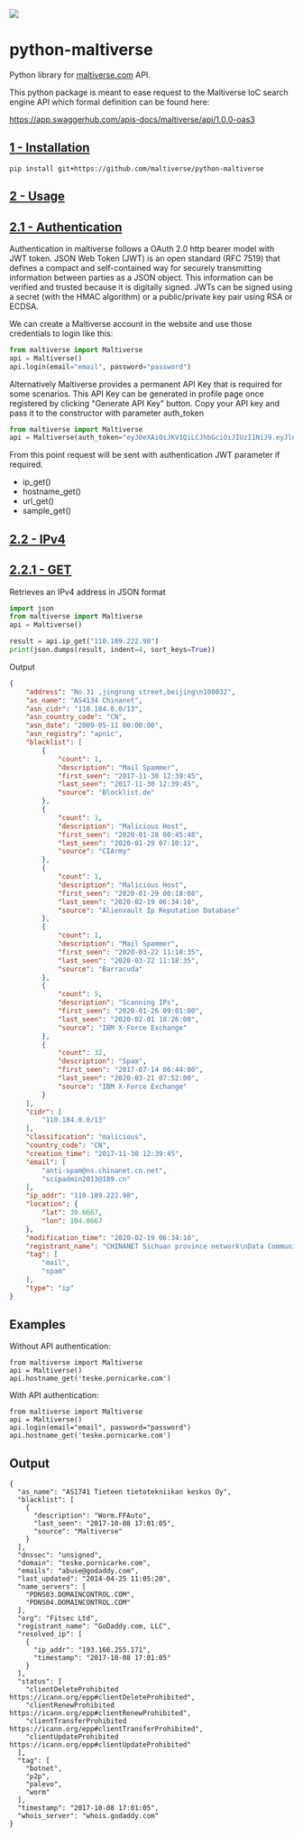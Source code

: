 ![](https://maltiverse.com/assets/images/logo/logo_letters_black.png)

# python-maltiverse
Python library for [maltiverse.com](https://www.maltiverse.com/) API.

This python package is meant to ease request to the Maltiverse IoC search engine API which formal definition can be found here:

https://app.swaggerhub.com/apis-docs/maltiverse/api/1.0.0-oas3



## [1 - Installation](#table-of-contents)

```
pip install git+https://github.com/maltiverse/python-maltiverse
```


## [2 - Usage](#table-of-contents)

## [2.1 - Authentication](#table-of-contents)

Authentication in maltiverse follows a OAuth 2.0 http bearer model with JWT token. JSON Web Token (JWT) is an open standard (RFC 7519) that defines a compact and self-contained way for securely transmitting information between parties as a JSON object. This information can be verified and trusted because it is digitally signed. JWTs can be signed using a secret (with the HMAC algorithm) or a public/private key pair using RSA or ECDSA.

We can create a Maltiverse account in the website and use those credentials to login like this:

```python
from maltiverse import Maltiverse
api = Maltiverse()
api.login(email="email", password="password")
```

Alternatively Maltiverse provides a permanent API Key that is required for some scenarios. This API Key can be generated in profile page once registered by clicking "Generate API Key" button. Copy your API key and pass it to the constructor with parameter auth_token

```python
from maltiverse import Maltiverse
api = Maltiverse(auth_token="eyJ0eXAiOiJKV1QiLCJhbGciOiJIUzI1NiJ9.eyJleHAzZSBSZXNlYXJjaCBUZWFtIiwi")
```

From this point request will be sent with authentication JWT parameter if required.


+ ip_get()
+ hostname_get()
+ url_get()
+ sample_get()




## [2.2 - IPv4](#table-of-contents)
## [2.2.1 - GET](#table-of-contents)

Retrieves an IPv4 address in JSON format

```python
import json
from maltiverse import Maltiverse
api = Maltiverse()

result = api.ip_get("110.189.222.98")
print(json.dumps(result, indent=4, sort_keys=True))
```

Output
```json
{
    "address": "No.31 ,jingrong street,beijing\n100032",
    "as_name": "AS4134 Chinanet",
    "asn_cidr": "110.184.0.0/13",
    "asn_country_code": "CN",
    "asn_date": "2009-05-11 00:00:00",
    "asn_registry": "apnic",
    "blacklist": [
        {
            "count": 1,
            "description": "Mail Spammer",
            "first_seen": "2017-11-30 12:39:45",
            "last_seen": "2017-11-30 12:39:45",
            "source": "Blocklist.de"
        },
        {
            "count": 1,
            "description": "Malicious Host",
            "first_seen": "2020-01-28 00:45:48",
            "last_seen": "2020-01-29 07:10:12",
            "source": "CIArmy"
        },
        {
            "count": 1,
            "description": "Malicious Host",
            "first_seen": "2020-01-29 00:18:08",
            "last_seen": "2020-02-19 06:34:10",
            "source": "Alienvault Ip Reputation Database"
        },
        {
            "count": 1,
            "description": "Mail Spammer",
            "first_seen": "2020-03-22 11:18:35",
            "last_seen": "2020-03-22 11:18:35",
            "source": "Barracuda"
        },
        {
            "count": 5,
            "description": "Scanning IPs",
            "first_seen": "2020-01-26 09:01:00",
            "last_seen": "2020-02-01 10:26:00",
            "source": "IBM X-Force Exchange"
        },
        {
            "count": 32,
            "description": "Spam",
            "first_seen": "2017-07-14 06:44:00",
            "last_seen": "2020-03-21 07:52:00",
            "source": "IBM X-Force Exchange"
        }
    ],
    "cidr": [
        "110.184.0.0/13"
    ],
    "classification": "malicious",
    "country_code": "CN",
    "creation_time": "2017-11-30 12:39:45",
    "email": [
        "anti-spam@ns.chinanet.cn.net",
        "scipadmin2013@189.cn"
    ],
    "ip_addr": "110.189.222.98",
    "location": {
        "lat": 30.6667,
        "lon": 104.0667
    },
    "modification_time": "2020-02-19 06:34:10",
    "registrant_name": "CHINANET Sichuan province network\nData Communication Division\nChina Telecom",
    "tag": [
        "mail",
        "spam"
    ],
    "type": "ip"
}
```


## Examples

Without API authentication:

```
from maltiverse import Maltiverse
api = Maltiverse()
api.hostname_get('teske.pornicarke.com')
```

With API authentication:

```
from maltiverse import Maltiverse
api = Maltiverse()
api.login(email="email", password="password")
api.hostname_get('teske.pornicarke.com')
```

## Output

```  
{
  "as_name": "AS1741 Tieteen tietotekniikan keskus Oy",
  "blacklist": [
    {
      "description": "Worm.FFAuto",
      "last_seen": "2017-10-08 17:01:05",
      "source": "Maltiverse"
    }
  ],
  "dnssec": "unsigned",
  "domain": "teske.pornicarke.com",
  "emails": "abuse@godaddy.com",
  "last_updated": "2014-04-25 11:05:20",
  "name_servers": [
    "PDNS03.DOMAINCONTROL.COM",
    "PDNS04.DOMAINCONTROL.COM"
  ],
  "org": "Fitsec Ltd",
  "registrant_name": "GoDaddy.com, LLC",
  "resolved_ip": [
    {
      "ip_addr": "193.166.255.171",
      "timestamp": "2017-10-08 17:01:05"
    }
  ],
  "status": [
    "clientDeleteProhibited https://icann.org/epp#clientDeleteProhibited",
    "clientRenewProhibited https://icann.org/epp#clientRenewProhibited",
    "clientTransferProhibited https://icann.org/epp#clientTransferProhibited",
    "clientUpdateProhibited https://icann.org/epp#clientUpdateProhibited"
  ],
  "tag": [
    "botnet",
    "p2p",
    "palevo",
    "worm"
  ],
  "timestamp": "2017-10-08 17:01:05",
  "whois_server": "whois.godaddy.com"
}
```

